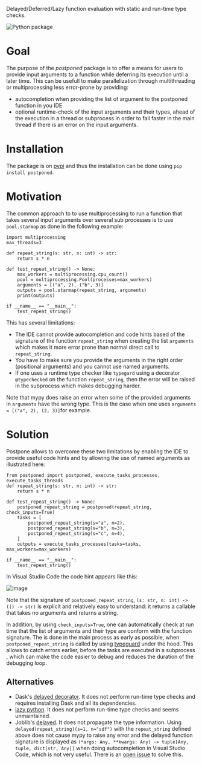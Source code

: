Delayed/Deferred/Lazy function evaluation with static and run-time type checks.

![Python package](https://github.com/martinResearch/postponed/workflows/Python%20package/badge.svg)

# Goal

The purpose of the *postponed* package is to offer a means for users to provide input arguments to a function while deferring its execution until a later time.
This can be usefull to make parallelization through multithreading or multiprocessing less error-prone by providing:
* autocompletion when providing the list of argument to the postponed function in you IDE
* optional runtime-check of the input arguments and their types, ahead of the execution in a thread or subprocess in order to fail faster in the main thread if there is an error on the input arguments.

# Installation

The package is on [pypi](https://pypi.org/project/postponed/) and thus the installation can be done using `pip install postponed`.

# Motivation

The common approach to to use multiprocessing to run a function that takes several input arguments over several sub processes is to use `pool.starmap` as done in the following example:

```
import multiprocessing
max_threads=3

def repeat_string(s: str, n: int) -> str:
    return s * n

def test_repeat_string() -> None:
    max_workers = multiprocessing.cpu_count()
    pool = multiprocessing.Pool(processes=max_workers)
    arguments = [("a", 2), ("b", 3)]
    outputs = pool.starmap(repeat_string, arguments)
    print(outputs)

if __name__ == "__main__":
    test_repeat_string()
```

This has several limitations:
* The IDE cannot provide autocompletion and code hints based of the signature of the function `repeat_string` when creating the list `arguments` which makes it more error prone than normal direct call to `repeat_string`.
* You have to make sure you provide the arguments in the right order (positional arguments) and you cannot use named arguments.
* If one uses a runtime type checker like `typegard` using a decorator `@typechecked` on the function `repeat_string`, then the error will be raised in the subprocess which makes debugging harder.

Note that mypy does raise an error when some of the provided arguments in `arguments` have the wrong type. This is the case when one uses  `arguments = [("a", 2), (2, 3)]`for example.

# Solution

Postpone allows to overcome these two limitations by enabling the IDE to provide useful code hints and by allowing the use of named arguments as illustrated  here:
```
from postponed import postponed, execute_tasks_processes, execute_tasks_threads
def repeat_string(s: str, n: int) -> str:
    return s * n

def test_repeat_string() -> None:
    postponed_repeat_string = postponed(repeat_string, check_inputs=True)
    tasks = [
        postponed_repeat_string(s="a", n=2),
        postponed_repeat_string(s="b", n=3),
        postponed_repeat_string(s="c", n=4),
    ]
    outputs = execute_tasks_processes(tasks=tasks, max_workers=max_workers)

if __name__ == "__main__":
    test_repeat_string()
```

In Visual Studio Code the code hint appears like this:

![image](https://user-images.githubusercontent.com/18285382/229304858-7a292775-120e-4f95-8520-a80a1e70738e.png)

Note that the signature of `postponed_repeat_string`, `(s: str, n: int) -> (() -> str)` is explicit and relatively easy to understand: it returns a callable that takes no arguments and returns a string.

In addition, by using `check_inputs=True`, one can automatically check at run time that the list of arguments and their type are conform with the function signature. The is done in the main process as early as possible, when `postponed_repeat_string` is called by using [typeguard](https://pypi.org/project/typeguard/) under the hood. This allows to catch errors earlier, before the tasks are executed in a subprocess , which can make the code easier to debug and reduces the duration of the debugging loop.

## Alternatives

* Dask's [delayed decorator](https://dask.pydata.org/en/latest/delayed.html). It does not perform run-time type checks and requires installing Dask and all its dependencies.
* [lazy python](https://pypi.org/project/lazy_python/). It does not perform run-time type checks and seems unmaintained.
* Joblib's [delayed](https://joblib.readthedocs.io/en/latest/parallel.html). It does not propagate the type information. Using `delayed(repeat_string)(s=1, n="sdf")` with the `repeat_string` defined above does not cause mypy to raise any error and the delayed function signature is displayed as `(*args: Any, **kwargs: Any) -> tuple[Any, tuple, dict[str, Any]]` when doing autocompletion in Visual Studio Code, which is not very useful. There is an [open issue](https://github.com/joblib/joblib/issues/1176) to solve this. 


